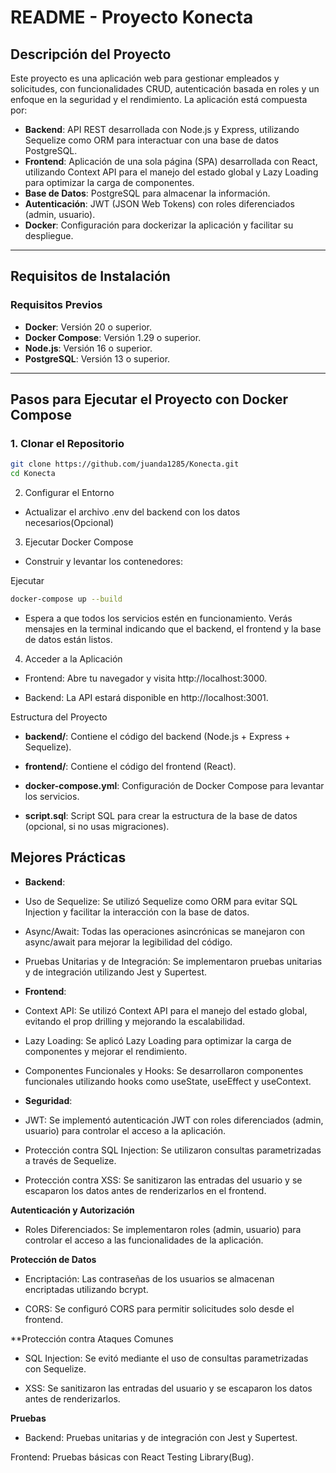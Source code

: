 # README - Proyecto Konecta

## Descripción del Proyecto
Este proyecto es una aplicación web para gestionar empleados y solicitudes, con funcionalidades CRUD, autenticación basada en roles y un enfoque en la seguridad y el rendimiento. La aplicación está compuesta por:

- **Backend**: API REST desarrollada con Node.js y Express, utilizando Sequelize como ORM para interactuar con una base de datos PostgreSQL.
- **Frontend**: Aplicación de una sola página (SPA) desarrollada con React, utilizando Context API para el manejo del estado global y Lazy Loading para optimizar la carga de componentes.
- **Base de Datos**: PostgreSQL para almacenar la información.
- **Autenticación**: JWT (JSON Web Tokens) con roles diferenciados (admin, usuario).
- **Docker**: Configuración para dockerizar la aplicación y facilitar su despliegue.

---

## Requisitos de Instalación

### Requisitos Previos
- **Docker**: Versión 20 o superior.  
- **Docker Compose**: Versión 1.29 o superior.  
- **Node.js**: Versión 16 o superior.
- **PostgreSQL**: Versión 13 o superior.  

---

## Pasos para Ejecutar el Proyecto con Docker Compose  

### 1. Clonar el Repositorio
```sh
git clone https://github.com/juanda1285/Konecta.git  
cd Konecta 
```  
2. Configurar el Entorno  
 -  Actualizar el archivo .env del backend con los datos necesarios(Opcional)

3. Ejecutar Docker Compose
 - Construir y levantar los contenedores:

Ejecutar
```sh
docker-compose up --build
```   
- Espera a que todos los servicios estén en funcionamiento. Verás mensajes en la terminal indicando que el backend, el frontend y la base de datos están listos.

4. Acceder a la Aplicación
- Frontend: Abre tu navegador y visita http://localhost:3000.

- Backend: La API estará disponible en http://localhost:3001.

Estructura del Proyecto
- **backend/**: Contiene el código del backend (Node.js + Express + Sequelize).

- **frontend/**: Contiene el código del frontend (React).

- **docker-compose.yml**: Configuración de Docker Compose para levantar los servicios.

- **script.sql**: Script SQL para crear la estructura de la base de datos (opcional, si no usas migraciones).

 ## Mejores Prácticas
- **Backend**:
- Uso de Sequelize: Se utilizó Sequelize como ORM para evitar SQL Injection y facilitar la interacción con la base de datos.

- Async/Await: Todas las operaciones asincrónicas se manejaron con async/await para mejorar la legibilidad del código.

- Pruebas Unitarias y de Integración: Se implementaron pruebas unitarias y de integración utilizando Jest y Supertest.

 - **Frontend**:
- Context API: Se utilizó Context API para el manejo del estado global, evitando el prop drilling y mejorando la escalabilidad.

- Lazy Loading: Se aplicó Lazy Loading para optimizar la carga de componentes y mejorar el rendimiento.

- Componentes Funcionales y Hooks: Se desarrollaron componentes funcionales utilizando hooks como useState, useEffect y useContext.

- **Seguridad**:
- JWT: Se implementó autenticación JWT con roles diferenciados (admin, usuario) para controlar el acceso a la aplicación.

- Protección contra SQL Injection: Se utilizaron consultas parametrizadas a través de Sequelize.

- Protección contra XSS: Se sanitizaron las entradas del usuario y se escaparon los datos antes de renderizarlos en el frontend.

**Autenticación y Autorización**

-  Roles Diferenciados: Se implementaron roles (admin, usuario) para controlar el acceso a las funcionalidades de la aplicación.

**Protección de Datos**
- Encriptación: Las contraseñas de los usuarios se almacenan encriptadas utilizando bcrypt.

- CORS: Se configuró CORS para permitir solicitudes solo desde el frontend.

**Protección contra Ataques Comunes
- SQL Injection: Se evitó mediante el uso de consultas parametrizadas con Sequelize.

- XSS: Se sanitizaron las entradas del usuario y se escaparon los datos antes de renderizarlos.

**Pruebas**
- Backend: Pruebas unitarias y de integración con Jest y Supertest.

Frontend: Pruebas básicas con React Testing Library(Bug).
